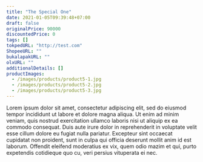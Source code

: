 ```yaml
---
title: "The Special One"
date: 2021-01-05T09:39:48+07:00
draft: false
originalPrice: 90000
discountedPrice: 0
tags: []
tokpedURL: "http://test.com"
ShopeeURL: ""
bukalapakURL: ""
olxURL: ""
additionalDetails: []
productImages: 
  - /images/products/product5-1.jpg
  - /images/products/product5-2.jpg
  - /images/products/product5-3.jpg
---
```


Lorem ipsum dolor sit amet, consectetur adipiscing elit, sed do eiusmod tempor incididunt ut labore et dolore magna aliqua. Ut enim ad minim veniam, quis nostrud exercitation ullamco laboris nisi ut aliquip ex ea commodo consequat. Duis aute irure dolor in reprehenderit in voluptate velit esse cillum dolore eu fugiat nulla pariatur. Excepteur sint occaecat cupidatat non proident, sunt in culpa qui officia deserunt mollit anim id est laborum. Offendit eleifend moderatius ex vix, quem odio mazim et qui, purto expetendis cotidieque quo cu, veri persius vituperata ei nec.

